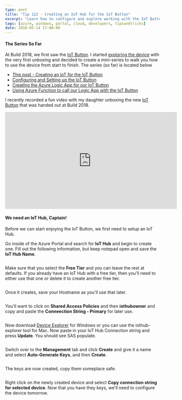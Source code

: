 ```yaml
---
type: post
title: "Tip 122 - Creating an IoT Hub for the IoT Button"
excerpt: "Learn how to configure and explore working with the IoT Button"
tags: [azure, windows, portal, cloud, developers, tipsandtricks]
date: 2018-05-14 17:00:00
---
```



#### The Series So Far

At Build 2018, we first saw the [IoT Button](http://aka.ms/button?WT.mc_id=akams-azuredevtips-micrum). I started [exploring the device](https://www.youtube.com/watch?v=OdGHWwRBf_c?WT.mc_id=youtube-azuredevtips-micrum) with the very first unboxing and decided to create a mini-series to walk you how to use the device from start to finish. The series (so far) is located below

* [This post - Creating an IoT for the IoT Button](https://microsoft.github.io/AzureTipsAndTricks/blog/tip122.html?WT.mc_id=github-azuredevtips-micrum)
* [Configuring and Setting up the IoT Button](https://microsoft.github.io/AzureTipsAndTricks/blog/tip123.html?WT.mc_id=github-azuredevtips-micrum)
* [Creating the Azure Logic App for our IoT Button](https://microsoft.github.io/AzureTipsAndTricks/blog/tip124.html?WT.mc_id=github-azuredevtips-micrum)
* [Using Azure Function to call our Logic App with the IoT Button](https://microsoft.github.io/AzureTipsAndTricks/blog/tip125.html?WT.mc_id=github-azuredevtips-micrum)

I recently recorded a fun video with my daughter unboxing the new [IoT Button](http://aka.ms/button?WT.mc_id=akams-azuredevtips-micrum) that was handed out at Build 2018. 

<iframe width="560" height="315" src="https://www.youtube.com/embed/OdGHWwRBf_c?rel=0" frameborder="0" allow="autoplay; encrypted-media" allowfullscreen></iframe>

#### We need an IoT Hub, Captain!

Before we can start enjoying the IoT Button, we first need to setup an IoT Hub. 

Go inside of the Azure Portal and search for **IoT Hub** and begin to create one. Fill out the following information, but keep notepad open and save the **IoT Hub Name**. 

<img :src="$withBase('/files/iotbutton1.png')">

Make sure that you select the **Free Tier** and you can leave the rest at defaults. If you already have an IoT Hub with a free tier, then you'll need to either use that one or delete it to create another free tier. 

<img :src="$withBase('/files/iotbutton2.png')">

Once it creates, save your Hostname as you'll use that later. 

<img :src="$withBase('/files/iotbutton3.png')">

You'll want to click on **Shared Access Policies** and then **iothubowner** and copy and paste the **Conneection String - Primary** for later use.

<img :src="$withBase('/files/iotbutton4.png')">

Now download [Device Explorer](https://github.com/Azure/azure-iot-sdks/releases?WT.mc_id=github-azuredevtips-micrum) for Windows or you can use the iothub-explorer tool for Mac. Now paste in your IoT Hub Connection string and press **Update**. You should see SAS populate. 

<img :src="$withBase('/files/iotbutton5.png')">

Switch over to the **Management** tab and click **Create** and give it a name and select **Auto-Generate Keys**, and then **Create**.

<img :src="$withBase('/files/iotbutton6.png')">

The keys are now created, copy them someplace safe. 

<img :src="$withBase('/files/iotbutton7.png')">

Right click on the newly created device and select **Copy connection string for selected device**. Now that you have they keys, we'll need to configure the device tomorrow. 
